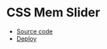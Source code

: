 # CSS Mem Slider

- [Source code](https://github.com/artpotlov/cssmemslider)
- [Deploy](https://artpotlov.github.io/cssmemslider/cssmemslider)

